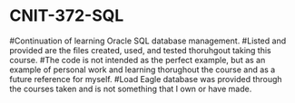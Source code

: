 # CNIT-372-SQL
#Continuation of learning Oracle SQL database management. 
#Listed and provided are the files created, used, and tested thoruhgout taking this course. 
#The code is not intended as the perfect example, but as an example of personal work and learning thorughout the course and as a future reference for myself. 
#Load Eagle database was provided through the courses taken and is not something that I own or have made. 
